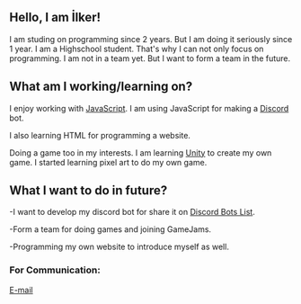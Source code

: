 <h2> Hello, I am İlker! </h2>
<p> I am studing on programming since 2 years. But I am doing it seriously since 1 year. I am a Highschool student. That's why I can not only focus on programming. I am not in a team yet. But I want to form a team in the future. <p>
  
<h2> What am I working/learning on? </h2>
<p> I enjoy working with <a href="https://www.javascript.com/">JavaScript</a>. I am using JavaScript for making a <a href="https://discord.com/">Discord</a> bot.<p>
  
<p> I also learning HTML for programming a website. <p>
  
<p> Doing a game too in my interests. I am learning <a href="https://unity.com/">Unity</a> to create my own game. I started learning pixel art to do my own game. <p>
  
<h2> What I want to do in future? </h2>
<p> -I want to develop my discord bot for share it on <a href="https://top.gg/tr">Discord Bots List</a>. <p>
<p> -Form a team for doing games and joining GameJams. <p>
<p> -Programming my own website to introduce myself as well. <p>

<h3> For Communication: </h3>
<p> <a href="ilkerbedir17w@outlook.com">E-mail</a>

